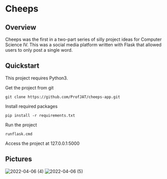 # Cheeps

## Overview
Cheeps was the first in a two-part series of silly project ideas for Computer Science IV. This was a social media platform written with Flask that allowed users to only post a single word.

## Quickstart
This project requires Python3.

Get the project from git

```git clone https://github.com/ProfJAT/cheeps-app.git```

Install required packages

```pip install -r requirements.txt```

Run the project

```runflask.cmd```

Access the project at 127.0.0.1:5000

## Pictures
![2022-04-06 (4)](https://user-images.githubusercontent.com/46096425/162138328-7557d4d1-7362-4db3-80d5-db95f67eb75d.png)
![2022-04-06 (5)](https://user-images.githubusercontent.com/46096425/162138334-4afe2217-243f-43e3-8540-e3a17c542bcf.png)
